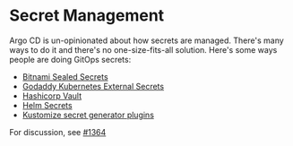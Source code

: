 # Secret Management

Argo CD is un-opinionated about how secrets are managed. There's many ways to do it and there's no one-size-fits-all solution. Here's some ways people are doing GitOps secrets:

* [Bitnami Sealed Secrets](https://github.com/bitnami-labs/sealed-secrets)
* [Godaddy Kubernetes External Secrets](https://github.com/godaddy/kubernetes-external-secrets)
* [Hashicorp Vault](https://www.vaultproject.io)
* [Helm Secrets](https://github.com/futuresimple/helm-secrets)
* [Kustomize secret generator plugins](https://github.com/kubernetes-sigs/kustomize/blob/fd7a353df6cece4629b8e8ad56b71e30636f38fc/examples/kvSourceGoPlugin.md#secret-values-from-anywhere)

For discussion, see [#1364](https://github.com/argoproj/argo-cd/issues/1364)
